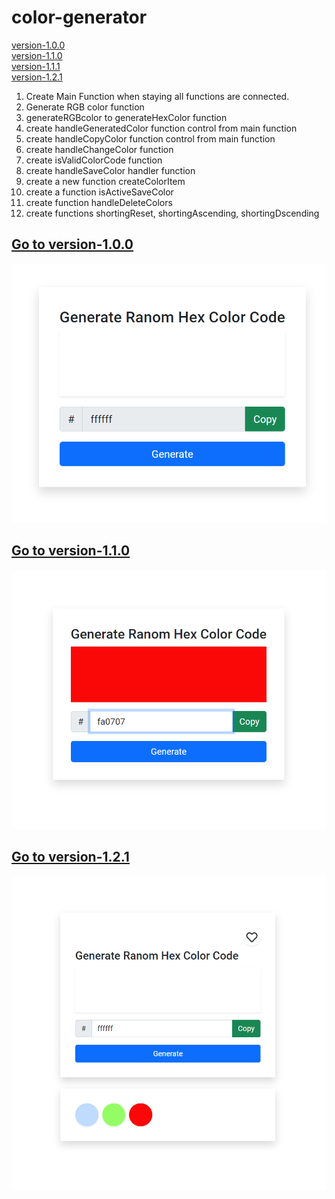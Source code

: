 # color-generator

[version-1.0.0](#version-1.0.0) <br />
[version-1.1.0](#version-1.1.0) <br />
[version-1.1.1](#version-1.1.1) <br />
[version-1.2.1](#version-1.2.1) <br />

<!-- requirements -->

1. Create Main Function when staying all functions are connected.
2. Generate RGB color function
3. generateRGBcolor to generateHexColor function
4. create handleGeneratedColor function control from main function
5. create handleCopyColor function control from main function
6. create handleChangeColor function
7. create isValidColorCode function
8. create handleSaveColor handler function
9. create a new function createColorItem
10. create a function isActiveSaveColor
11. create function handleDeleteColors
12. create functions shortingReset, shortingAscending, shortingDscending

## [<span id="version-1.0.0">Go to version-1.0.0</span>](https://github.com/sheik-mostafizur/color-generator/tree/version-1.0.0)
![version-1.0.0](/assets/version/version-1.0.0.png)

## [<span id="version-1.1.0">Go to version-1.1.0</span>](https://github.com/sheik-mostafizur/color-generator/tree/version-1.1.0)
![version-1.1.0](/assets/version/version-1.1.0.png)

## [<span id="version-1.2.1">Go to version-1.2.1</span>](https://github.com/sheik-mostafizur/color-generator/tree/version-1.2.1)
![version-1.2.1](/assets/version/version-1.2.1.png)


